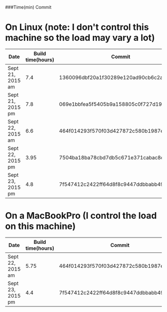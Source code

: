 ###Time(min) Commit

# On Linux (note: I don't control this machine so the load may vary a lot)
| Date | Build time(hours)  | Commit |
| ----- |-------------|--------|
| Sept 21, 2015 am | 7.4 | 1360096dbf20a1f30289e120ad90cb6c2a3856cb |
| Sept 21, 2015 pm | 7.8 | 069e1bbfea5f5405b9a158805c0f727d192a6ff9 |
| Sept 22, 2015 am | 6.6 | 464f014293f570f03d427872c580b1987e73b3fe |
| Sept 22, 2015 pm | 3.95 | 7504ba18ba78cbd7db5c671e371cabac8cdd27e7 |
| Sept 23, 2015 pm | 4.8 | 7f547412c2422ff64d8f8c9447ddbbabb4940d23 |

# On a MacBookPro (I control the load on this machine)
| Date | Build time(hours)  | Commit |
| ----- |-------------|--------|
| Sept 22, 2015 am | 5.75 | 464f014293f570f03d427872c580b1987e73b3fe |
| Sept 23, 2015 pm | 4.4 | 7f547412c2422ff64d8f8c9447ddbbabb4940d23 |